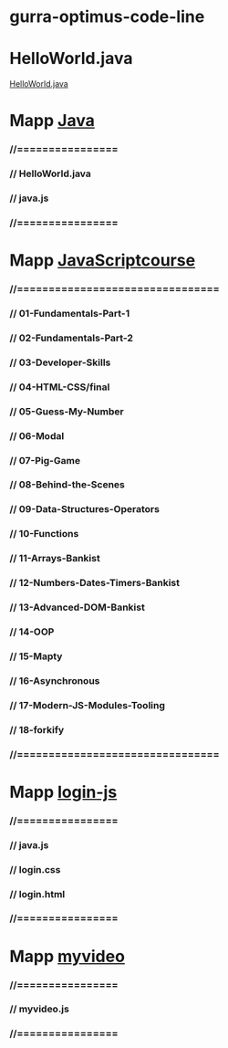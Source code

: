 # gurra-optimus-code-line

# HelloWorld.java
[HelloWorld.java](https://bit.ly/3HSMTdJ)

# Mapp [Java]()
### //================
### // HelloWorld.java
### // java.js
### //================

# Mapp [JavaScriptcourse](https://bit.ly/3sF40cI)
### //================================
### //  01-Fundamentals-Part-1
### //  02-Fundamentals-Part-2
### //  03-Developer-Skills
### //  04-HTML-CSS/final
### //  05-Guess-My-Number
### //  06-Modal
### //  07-Pig-Game
### //  08-Behind-the-Scenes
### //  09-Data-Structures-Operators
### //  10-Functions
### //  11-Arrays-Bankist
### //  12-Numbers-Dates-Timers-Bankist
### //  13-Advanced-DOM-Bankist
### //  14-OOP
### //  15-Mapty
### //  16-Asynchronous
### //  17-Modern-JS-Modules-Tooling
### //  18-forkify
### //================================

# Mapp [login-js]()
### //================
### // java.js
### // login.css
### // login.html
### //================

# Mapp [myvideo]()
### //================
### // myvideo.js
### //================
